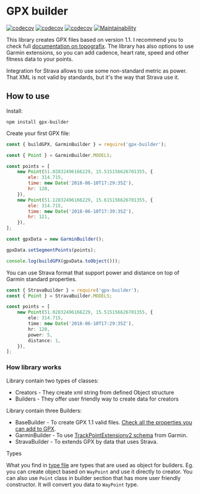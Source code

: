 # GPX builder

[![codecov](https://img.shields.io/npm/v/gpx-builder.svg)](https://www.npmjs.com/package/gpx-builder) [![codecov](https://codecov.io/gh/fabulator/gpx-builder/branch/master/graph/badge.svg)](https://codecov.io/gh/fabulator/gpx-builder)  [![codecov](https://travis-ci.org/fabulator/gpx-builder.svg?branch=master)](https://travis-ci.org/fabulator/gpx-builder) [![Maintainability](https://api.codeclimate.com/v1/badges/7ab35417954388460660/maintainability)](https://codeclimate.com/github/fabulator/gpx-builder/maintainability)

This library creates GPX files based on version 1.1. I recommend you to check full [documentation on topografix](http://www.topografix.com/gpx/1/1/). The library has also options to use Garmin extensions, so you can add cadence, heart rate, speed and other fitness data to your points.

Integration for Strava allows to use some non-standard metric as power. That XML is not valid by standards, but it's the way that Strava use it.

## How to use

Install:

```nodedaemon
npm install gpx-builder
```

Create your first GPX file:

```javascript
const { buildGPX, GarminBuilder } = require('gpx-builder');

const { Point } = GarminBuilder.MODELS;

const points = [
    new Point(51.02832496166229, 15.515156626701355, {
        ele: 314.715,
        time: new Date('2018-06-10T17:29:35Z'),
        hr: 120,
    }),
    new Point(51.12832496166229, 15.615156626701355, {
        ele: 314.715,
        time: new Date('2018-06-10T17:39:35Z'),
        hr: 121,
    }),
];

const gpxData = new GarminBuilder();

gpxData.setSegmentPoints(points);

console.log(buildGPX(gpxData.toObject()));

```

You can use Strava format that support power and distance on top of Garmin standard properties.


```typescript
const { StravaBuilder } = require('gpx-builder');
const { Point } = StravaBuilder.MODELS;

const points = [
    new Point(51.02832496166229, 15.515156626701355, {
        ele: 314.715,
        time: new Date('2018-06-10T17:29:35Z'),
        hr: 120,
        power: 5,
        distance: 1,
    }),
];
```

### How library works

Library contain two types of classes:

- Creators - They create xml string from defined Object structure
- Builders - They offer user friendly way to create data for creators

Library contain three Builders:

- BaseBuilder - To create GPX 1.1 valid files. [Check all the properties you can add to GPX](https://github.com/fabulator/gpx-builder/blob/master/src/builder/BaseBuilder/BaseBuilder.ts).
- GarminBuilder - To use [TrackPointExtensionv2 schema](https://www8.garmin.com/xmlschemas/TrackPointExtensionv2.xsd) from Garmin.
- StravaBuilder - To extends GPX by data that uses Strava.

Types

What you find in [type file](https://github.com/fabulator/gpx-builder/blob/master/src/types.ts) are types that are used as object for builders. Eg. you can create object based on `WayPoint` and use it directly to creator. You can also use `Point` class in builder section that has more user friendly constructor. It will convert you data to `WayPoint` type.   
